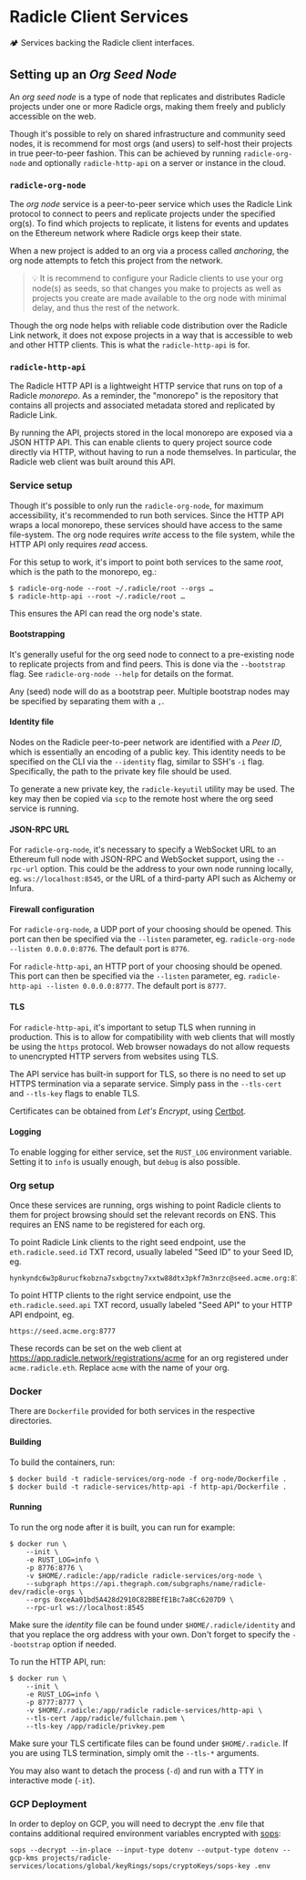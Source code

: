 # Radicle Client Services

🏕️ Services backing the Radicle client interfaces.

## Setting up an *Org Seed Node*

An *org seed node* is a type of node that replicates and distributes Radicle
projects under one or more Radicle orgs, making them freely and publicly
accessible on the web.

Though it's possible to rely on shared infrastructure and community seed nodes,
it is recommend for most orgs (and users) to self-host their projects in true
peer-to-peer fashion. This can be achieved by running `radicle-org-node` and
optionally `radicle-http-api` on a server or instance in the cloud.

### `radicle-org-node`

The *org node* service is a peer-to-peer service which uses the Radicle Link protocol
to connect to peers and replicate projects under the specified org(s). To find
which projects to replicate, it listens for events and updates on the Ethereum
network where Radicle orgs keep their state.

When a new project is added to an org via a process called *anchoring*, the org
node attempts to fetch this project from the network.

> 💡 It is recommend to configure your Radicle clients to use your org node(s) as seeds,
so that changes you make to projects as well as projects you create are made available
to the org node with minimal delay, and thus the rest of the network.

Though the org node helps with reliable code distribution over the Radicle Link
network, it does not expose projects in a way that is accessible to web and other
HTTP clients. This is what the `radicle-http-api` is for.

### `radicle-http-api`

The Radicle HTTP API is a lightweight HTTP service that runs on top of a Radicle
*monorepo*. As a reminder, the "monorepo" is the repository that contains all
projects and associated metadata stored and replicated by Radicle Link.

By running the API, projects stored in the local monorepo are exposed via a
JSON HTTP API. This can enable clients to query project source code directly
via HTTP, without having to run a node themselves. In particular, the Radicle
web client was built around this API.

### Service setup

Though it's possible to only run the `radicle-org-node`, for maximum accessibility,
it's recommended to run both services. Since the HTTP API wraps a local monorepo,
these services should have access to the same file-system. The org node requires
*write* access to the file system, while the HTTP API only requires *read* access.

For this setup to work, it's import to point both services to the same *root*,
which is the path to the monorepo, eg.:

    $ radicle-org-node --root ~/.radicle/root --orgs …
    $ radicle-http-api --root ~/.radicle/root …

This ensures the API can read the org node's state.

#### Bootstrapping

It's generally useful for the org seed node to connect to a pre-existing
node to replicate projects from and find peers. This is done via the
`--bootstrap` flag. See `radicle-org-node --help` for details on the format.

Any (seed) node will do as a bootstrap peer. Multiple bootstrap nodes may
be specified by separating them with a `,`.

#### Identity file

Nodes on the Radicle peer-to-peer network are identified with a *Peer ID*,
which is essentially an encoding of a public key. This identity needs to
be specified on the CLI via the `--identity` flag, similar to SSH's `-i`
flag. Specifically, the path to the private key file should be used.

To generate a new private key, the `radicle-keyutil` utility may be used. The
key may then be copied via `scp` to the remote host where the org seed service
is running.

#### JSON-RPC URL

For `radicle-org-node`, it's necessary to specify a WebSocket URL to an
Ethereum full node with JSON-RPC and WebSocket support, using the `--rpc-url`
option.  This could be the address to your own node running locally, eg.
`ws://localhost:8545`, or the URL of a third-party API such as Alchemy or
Infura.

#### Firewall configuration

For `radicle-org-node`, a UDP port of your choosing should be opened. This port
can then be specified via the `--listen` parameter, eg.
`radicle-org-node --listen 0.0.0.0:8776`.  The default port is `8776`.

For `radicle-http-api`, an HTTP port of your choosing should be opened. This port
can then be specified via the `--listen` parameter, eg.
`radicle-http-api --listen 0.0.0.0:8777`.  The default port is `8777`.

#### TLS

For `radicle-http-api`, it's important to setup TLS when running in production.
This is to allow for compatibility with web clients that will mostly be using
the `https` protocol. Web browser nowadays do not allow requests to unencrypted
HTTP servers from websites using TLS.

The API service has built-in support for TLS, so there is no need to set up
HTTPS termination via a separate service. Simply pass in the `--tls-cert`
and `--tls-key` flags to enable TLS.

Certificates can be obtained from *Let's Encrypt*, using [Certbot](https://certbot.eff.org/).

#### Logging

To enable logging for either service, set the `RUST_LOG` environment variable.
Setting it to `info` is usually enough, but `debug` is also possible.

### Org setup

Once these services are running, orgs wishing to point Radicle clients to them
for project browsing should set the relevant records on ENS. This requires
an ENS name to be registered for each org.

To point Radicle Link clients to the right seed endpoint, use the `eth.radicle.seed.id`
TXT record, usually labeled "Seed ID" to your Seed ID, eg.

    hynkyndc6w3p8urucfkobzna7sxbgctny7xxtw88dtx3pkf7m3nrzc@seed.acme.org:8776

To point HTTP clients to the right service endpoint, use the `eth.radicle.seed.api`
TXT record, usually labeled "Seed API" to your HTTP API endpoint, eg.

    https://seed.acme.org:8777

These records can be set on the web client at <https://app.radicle.network/registrations/acme>
for an org registered under `acme.radicle.eth`. Replace `acme` with the name
of your org.

### Docker

There are `Dockerfile` provided for both services in the respective directories.

#### Building

To build the containers, run:

    $ docker build -t radicle-services/org-node -f org-node/Dockerfile .
    $ docker build -t radicle-services/http-api -f http-api/Dockerfile .

#### Running

To run the org node after it is built, you can run for example:

    $ docker run \
        --init \
        -e RUST_LOG=info \
        -p 8776:8776 \
        -v $HOME/.radicle:/app/radicle radicle-services/org-node \
        --subgraph https://api.thegraph.com/subgraphs/name/radicle-dev/radicle-orgs \
        --orgs 0xceAa01bd5A428d2910C82BBEfE1Bc7a8Cc6207D9 \
        --rpc-url ws://localhost:8545

Make sure the *identity* file can be found under `$HOME/.radicle/identity` and
that you replace the org address with your own. Don't forget to specify the
`--bootstrap` option if needed.

To run the HTTP API, run:

    $ docker run \
        --init \
        -e RUST_LOG=info \
        -p 8777:8777 \
        -v $HOME/.radicle:/app/radicle radicle-services/http-api \
        --tls-cert /app/radicle/fullchain.pem \
        --tls-key /app/radicle/privkey.pem

Make sure your TLS certificate files can be found under `$HOME/.radicle`. If you
are using TLS termination, simply omit the `--tls-*` arguments.

You may also want to detach the process (`-d`) and run with a TTY in interactive
mode (`-it`).

### GCP Deployment

In order to deploy on GCP, you will need to decrypt the .env file that contains
additional required environment variables encrypted with
[sops](https://github.com/mozilla/sops):

    sops --decrypt --in-place --input-type dotenv --output-type dotenv --gcp-kms projects/radicle-services/locations/global/keyRings/sops/cryptoKeys/sops-key .env
